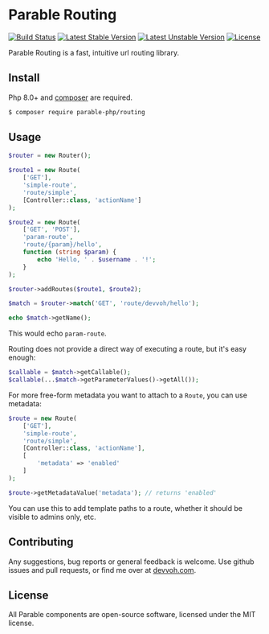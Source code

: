 # Parable Routing

[![Build Status](https://travis-ci.com/parable-php/routing.svg?branch=master)](https://travis-ci.com/parable-php/routing)
[![Latest Stable Version](https://poser.pugx.org/parable-php/routing/v/stable)](https://packagist.org/packages/parable-php/routing)
[![Latest Unstable Version](https://poser.pugx.org/parable-php/routing/v/unstable)](https://packagist.org/packages/parable-php/routing)
[![License](https://poser.pugx.org/parable-php/routing/license)](https://packagist.org/packages/parable-php/routing)

Parable Routing is a fast, intuitive url routing library.

## Install

Php 8.0+ and [composer](https://getcomposer.org) are required.

```bash
$ composer require parable-php/routing
```

## Usage

```php
$router = new Router();

$route1 = new Route(
    ['GET'],
    'simple-route',
    'route/simple',
    [Controller::class, 'actionName']
);

$route2 = new Route(
    ['GET', 'POST'],
    'param-route',
    'route/{param}/hello',
    function (string $param) {
        echo 'Hello, ' . $username . '!';
    }
);

$router->addRoutes($route1, $route2);

$match = $router->match('GET', 'route/devvoh/hello');

echo $match->getName();
```

This would echo `param-route`.

Routing does not provide a direct way of executing a route, but it's easy enough:

```php
$callable = $match->getCallable();
$callable(...$match->getParameterValues()->getAll());
```

For more free-form metadata you want to attach to a `Route`, you can use metadata:

```php
$route = new Route(
    ['GET'],
    'simple-route',
    'route/simple',
    [Controller::class, 'actionName'],
    [
        'metadata' => 'enabled'
    ]
);

$route->getMetadataValue('metadata'); // returns 'enabled'
```

You can use this to add template paths to a route, whether it should be visible to admins only, etc.

## Contributing

Any suggestions, bug reports or general feedback is welcome. Use github issues and pull requests, or find me over at [devvoh.com](https://devvoh.com).

## License

All Parable components are open-source software, licensed under the MIT license.
